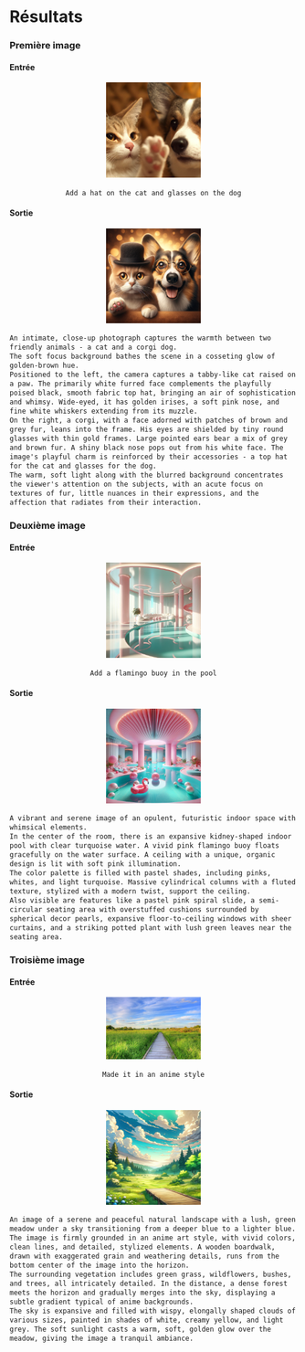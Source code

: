 # Résultats

### Première image

#### Entrée

<div>
    <p align="center">
        <img src="/image/chien_chat_reference.png" alt="Image de référence" style="width:33%; height:auto;">
    </p>
    <p align="center">
        <code>Add a hat on the cat and glasses on the dog</code>
    </p>
</div>

#### Sortie

<div>
    <p align="center">
        <img src="/image/chien_chat_final.png" alt="Image de référence" style="width:33%; height:auto;">
    </p>
</div>

```
An intimate, close-up photograph captures the warmth between two friendly animals - a cat and a corgi dog. 
The soft focus background bathes the scene in a cosseting glow of golden-brown hue. 
Positioned to the left, the camera captures a tabby-like cat raised on a paw. The primarily white furred face complements the playfully poised black, smooth fabric top hat, bringing an air of sophistication and whimsy. Wide-eyed, it has golden irises, a soft pink nose, and fine white whiskers extending from its muzzle. 
On the right, a corgi, with a face adorned with patches of brown and grey fur, leans into the frame. His eyes are shielded by tiny round glasses with thin gold frames. Large pointed ears bear a mix of grey and brown fur. A shiny black nose pops out from his white face. The image's playful charm is reinforced by their accessories - a top hat for the cat and glasses for the dog. 
The warm, soft light along with the blurred background concentrates the viewer's attention on the subjects, with an acute focus on textures of fur, little nuances in their expressions, and the affection that radiates from their interaction.
```

### Deuxième image

#### Entrée

<div>
    <p align="center">
        <img src="/image/house_input.png" alt="Image de référence" style="width:33%; height:auto;">
    </p>
    <p align="center">
        <code>Add a flamingo buoy in the pool</code>
    </p>
</div>

#### Sortie

<div>
    <p align="center">
        <img src="/image/house_output.png" alt="Image de référence" style="width:33%; height:auto;">
    </p>
</div>

```
A vibrant and serene image of an opulent, futuristic indoor space with whimsical elements. 
In the center of the room, there is an expansive kidney-shaped indoor pool with clear turquoise water. A vivid pink flamingo buoy floats gracefully on the water surface. A ceiling with a unique, organic design is lit with soft pink illumination. 
The color palette is filled with pastel shades, including pinks, whites, and light turquoise. Massive cylindrical columns with a fluted texture, stylized with a modern twist, support the ceiling. 
Also visible are features like a pastel pink spiral slide, a semi-circular seating area with overstuffed cushions surrounded by spherical decor pearls, expansive floor-to-ceiling windows with sheer curtains, and a striking potted plant with lush green leaves near the seating area.
```

### Troisième image

#### Entrée

<div>
    <p align="center">
        <img src="/image/path_input.jpg" alt="Image de référence" style="width:33%; height:auto;">
    </p>
    <p align="center">
        <code>Made it in an anime style</code>
    </p>
</div>

#### Sortie

<div>
    <p align="center">
        <img src="/image/path_output.png" alt="Image de référence" style="width:33%; height:auto;">
    </p>
</div>

```
An image of a serene and peaceful natural landscape with a lush, green meadow under a sky transitioning from a deeper blue to a lighter blue. 
The image is firmly grounded in an anime art style, with vivid colors, clean lines, and detailed, stylized elements. A wooden boardwalk, drawn with exaggerated grain and weathering details, runs from the bottom center of the image into the horizon. 
The surrounding vegetation includes green grass, wildflowers, bushes, and trees, all intricately detailed. In the distance, a dense forest meets the horizon and gradually merges into the sky, displaying a subtle gradient typical of anime backgrounds. 
The sky is expansive and filled with wispy, elongally shaped clouds of various sizes, painted in shades of white, creamy yellow, and light grey. The soft sunlight casts a warm, soft, golden glow over the meadow, giving the image a tranquil ambiance.
```
